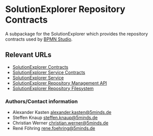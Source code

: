 # SolutionExplorer Repository Contracts

A subpackage for the SolutionExplorer which provides the repository contracts used by [BPMN Studio](https://github.com/process-engine/bpmn-studio).

## Relevant URLs 

- [SolutionExplorer Contracts](https://github.com/process-engine/solutionexplorer.contracts)
- [SolutionExplorer Service Contracts](https://github.com/process-engine/solutionexplorer.service.contracts)
- [SolutionExplorer Service](https://github.com/process-engine/solutionexplorer.service)
- [SolutionExplorer Repository Management API](https://github.com/process-engine/solutionexplorer.repository.management_api)
- [SolutionExplorer Repository Filesystem](https://github.com/process-engine/solutionexplorer.repository.filesystem)

### Authors/Contact information

- Alexander Kasten <alexander.kasten@5minds.de>
- Steffen Knaup <steffen.knaup@5minds.de>
- Christian Werner <christian.werner@5minds.de>
- René Föhring <rene.foehring@5minds.de>
